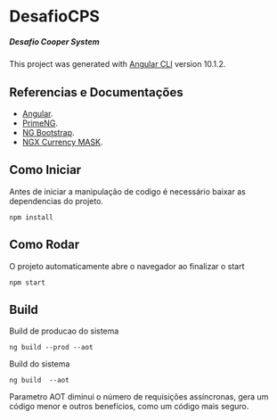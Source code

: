# DesafioCPS

##### Desafio Cooper System


This project was generated with [Angular CLI](https://github.com/angular/angular-cli) version 10.1.2.

## Referencias e Documentações
- [Angular](https://angular.io/docs).
- [PrimeNG](https://primefaces.org/primeng/showcase/#/).
- [NG Bootstrap](https://ng-bootstrap.github.io/#/components/accordion/examples).
- [NGX Currency MASK](https://www.npmjs.com/package/ngx-currency).

## Como Iniciar
Antes de iniciar a manipulação de codigo é necessário baixar as dependencias do projeto.
```
npm install
```

## Como Rodar
O projeto automaticamente abre o navegador ao finalizar o start
```
npm start
```

## Build

Build de producao do sistema  
```
ng build --prod --aot
```

Build do sistema
```
ng build  --aot
```
Parametro AOT diminui o número de requisições assíncronas, gera um código menor e outros benefícios, como um código mais seguro.

